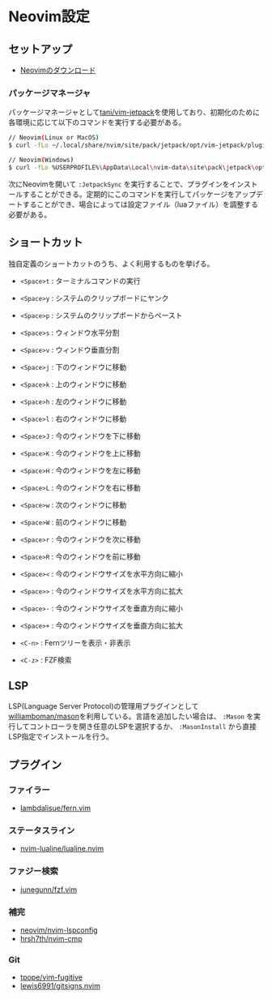# Neovim設定


## セットアップ

- [Neovimのダウンロード](https://neovim.io/)

### パッケージマネージャ

パッケージマネージャとして[tani/vim-jetpack](https://github.com/tani/vim-jetpack)を使用しており、初期化のために各環境に応じて以下のコマンドを実行する必要がある。

```bash
// Neovim(Linux or MacOS)
$ curl -fLo ~/.local/share/nvim/site/pack/jetpack/opt/vim-jetpack/plugin/jetpack.vim --create-dirs https://raw.githubusercontent.com/tani/vim-jetpack/master/plugin/jetpack.vim

// Neovim(Windows)
$ curl -fLo %USERPROFILE%\AppData\Local\nvim-data\site\pack\jetpack\opt\vim-jetpack\plugin\jetpack.vim --create-dirs https://raw.githubusercontent.com/tani/vim-jetpack/master/plugin/jetpack.vim
```

次にNeovimを開いて `:JetpackSync` を実行することで、プラグインをインストールすることができる。定期的にこのコマンドを実行してパッケージをアップデートすることができ、場合によっては設定ファイル（luaファイル）を調整する必要がある。


## ショートカット

独自定義のショートカットのうち、よく利用するものを挙げる。

- `<Space>t` : ターミナルコマンドの実行
- `<Space>y` : システムのクリップボードにヤンク
- `<Space>p` : システムのクリップボードからペースト

- `<Space>s` : ウィンドウ水平分割
- `<Space>v` : ウィンドウ垂直分割

- `<Space>j` : 下のウィンドウに移動
- `<Space>k` : 上のウィンドウに移動
- `<Space>h` : 左のウィンドウに移動
- `<Space>l` : 右のウィンドウに移動

- `<Space>J` : 今のウィンドウを下に移動
- `<Space>K` : 今のウィンドウを上に移動
- `<Space>H` : 今のウィンドウを左に移動
- `<Space>L` : 今のウィンドウを右に移動

- `<Space>w` : 次のウィンドウに移動
- `<Space>W` : 前のウィンドウに移動
- `<Space>r` : 今のウィンドウを次に移動
- `<Space>R` : 今のウィンドウを前に移動

- `<Space><` : 今のウィンドウサイズを水平方向に縮小
- `<Space>>` : 今のウィンドウサイズを水平方向に拡大
- `<Space>-` : 今のウィンドウサイズを垂直方向に縮小
- `<Space>+` : 今のウィンドウサイズを垂直方向に拡大

- `<C-n>` : Fernツリーを表示・非表示
- `<C-z>` : FZF検索


## LSP

LSP(Language Server Protocol)の管理用プラグインとして[williamboman/mason](https://github.com/williamboman/mason.nvim)を利用している。言語を追加したい場合は、 `:Mason` を実行してコントローラを開き任意のLSPを選択するか、 `:MasonInstall` から直接LSP指定でインストールを行う。


## プラグイン

### ファイラー

- [lambdalisue/fern.vim](https://github.com/lambdalisue/fern.vim)

### ステータスライン

- [nvim-lualine/lualine.nvim](https://github.com/nvim-lualine/lualine.nvim)

### ファジー検索

- [junegunn/fzf.vim](https://github.com/junegunn/fzf.vim)

### 補完

- [neovim/nvim-lspconfig](https://github.com/neovim/nvim-lspconfig)
- [hrsh7th/nvim-cmp](https://github.com/hrsh7th/nvim-cmp)

### Git

- [tpope/vim-fugitive](https://github.com/tpope/vim-fugitive)
- [lewis6991/gitsigns.nvim](https://github.com/lewis6991/gitsigns.nvim)
